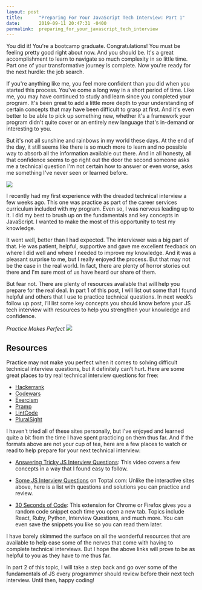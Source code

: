 ```yaml
---
layout: post
title:      "Preparing For Your JavaScript Tech Interview: Part 1"
date:       2019-09-11 20:47:31 -0400
permalink:  preparing_for_your_javascript_tech_interview
---
```



You did it!  You're a bootcamp graduate.  Congratulations!  You must be feeling pretty good right about now.  And you should be.  It's a great accomplishment to learn to navigate so much complexity in so little time.  Part one of your transformative journey is complete.  Now you're ready for the next hurdle: the job search.

If you're anything like me, you feel more confident than you did when you started this process.  You've come a long way in a short period of time.  Like me, you may have continued to study and learn since you completed your program.  It's been great to add a little more depth to your understanding of certain concepts that may have been difficult to grasp at first.  And it's even better to be able to pick up something new, whether it's a framework your program didn't quite cover or an entirely new language that's in-demand or interesting to you.  

But it's not all sunshine and rainbows in my world these days.  At the end of the day, it still seems like there is so much more to learn and no possible way to absorb all the information available out there.  And in all honesty, all that confidence seems to go right out the door the second someone asks me a technical question I'm not certain how to answer or even worse, asks me something I've never seen or learned before.  

![](https://sayingimages.com/wp-content/uploads/i-sort-of-know-graduation-meme.jpg)

I recently had my first experience with the dreaded technical interview a few weeks ago.  This one was practice as part of the career services curriculum included with my program.  Even so, I was nervous leading up to it.  I did my best to brush up on the fundamentals and key concepts in JavaScript.  I wanted to make the most of this opportunity to test my knowledge.  

It went well, better than I had expected.  The interviewer was a big part of that.  He was patient, helpful, supportive and gave me excellent feedback on where I did well and where I needed to improve my knowledge.  And it was a pleasant surprise to me, but I really enjoyed the process.  But that may not be the case in the real world.  In fact, there are plenty of horror stories out there and I'm sure most of us have heard our share of them.  

But fear not.  There are plenty of resources available that will help you prepare for the real deal.  In part 1 of this post, I will list out some that I found helpful and others that I use to practice technical questions.  In next week’s follow up post, I’ll list some key concepts you should know before your JS tech interview with resources to help you strengthen your knowledge and confidence.  

*Practice Makes Perfect*
![](https://pi.tedcdn.com/r/talkstar-assets.s3.amazonaws.com/production/playlists/playlist_497/practice_makes_perfect_1200x627.jpg?quality=89&w=800)

## Resources

Practice may not make you perfect when it comes to solving difficult technical interview questions, but it definitely can’t hurt.  Here are some great places to try real technical interview questions for free:

* [Hackerrank](https://www.hackerrank.com/)
* [Codewars](https://www.codewars.com/)
* [Exercism](https://exercism.io/)
* [Pramp](https://www.pramp.com/)
* [LintCode](https://www.lintcode.com/en/)
* [PluralSight](https://www.pluralsight.com/customer/free-user)

I haven't tried all of these sites personally, but I've enjoyed and learned quite a bit from the time I have spent practicing on them thus far.  And if the formats above are not your cup of tea, here are a few places to watch or read to help prepare for your next technical interview:

* [Answering Tricky JS Interview Questions](https://www.youtube.com/watch?v=MY0UBGX2FtA): This video covers a few concepts in a way that I found easy to follow.

* [Some JS Interview Questions](https://www.toptal.com/javascript/interview-questions) on Toptal.com: Unlike the interactive sites above, here is a list with questions and solutions you can practice and review.

* [30 Seconds of Code](https://30secondsofknowledge.com/): This extension for Chrome or Firefox gives you a random code snippet each time you open a new tab.  Topics include React, Ruby, Python, Interview Questions, and much more.  You can even save the snippets you like so you can read them later.

I have barely skimmed the surface on all the wonderful resources that are available to help ease some of the nerves that come with having to complete technical interviews.  But I hope the above links will prove to be as helpful to you as they have to me thus far.

In part 2 of this topic, I will take a step back and go over some of the fundamentals of JS every programmer should review before their next tech interview.  Until then, happy coding!
